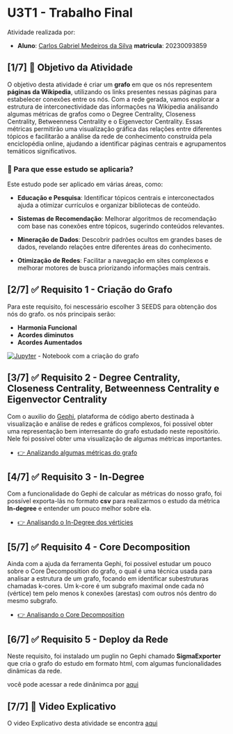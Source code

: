 # U3T1 - Trabalho Final

Atividade realizada por:

- **Aluno**: [Carlos Gabriel Medeiros da Silva](https://github.com/CarlosG18) **matricula**: 20230093859

## [1/7] 🎯 Objetivo da Atividade

O objetivo desta atividade é criar um **grafo** em que os nós representem **páginas da Wikipedia**, utilizando os links presentes nessas páginas para estabelecer conexões entre os nós. Com a rede gerada, vamos explorar a estrutura de interconectividade das informações na Wikipedia análisando algumas métricas de grafos como o Degree Centrality, Closeness Centrality, Betweenness Centrality e o Eigenvector Centrality. Essas métricas permitirão uma visualização gráfica das relações entre diferentes tópicos e facilitarão a análise da rede de conhecimento construída pela enciclopédia online, ajudando a identificar páginas centrais e agrupamentos temáticos significativos.

### 🤔 Para que esse estudo se aplicaria?

Este estudo pode ser aplicado em várias áreas, como:

- **Educação e Pesquisa**: Identificar tópicos centrais e interconectados ajuda a otimizar currículos e organizar bibliotecas de conteúdo.

- **Sistemas de Recomendação**: Melhorar algoritmos de recomendação com base nas conexões entre tópicos, sugerindo conteúdos relevantes.

- **Mineração de Dados**: Descobrir padrões ocultos em grandes bases de dados, revelando relações entre diferentes áreas do conhecimento.

- **Otimização de Redes**: Facilitar a navegação em sites complexos e melhorar motores de busca priorizando informações mais centrais.

## [2/7] ✅ Requisito 1 - Criação do Grafo

Para este requisito, foi nescessário escolher 3 SEEDS para obtenção dos nós do grafo. os nós principais serão:

- **Harmonia Funcional**
- **Acordes diminutos**
- **Acordes Aumentados**

[![Jupyter](https://img.shields.io/badge/-Notebook-191A1B?style=flat-square&logo=jupyter)](./requisito1/grafo.ipynb) - Notebook com a criação do grafo

## [3/7] ✅ Requisito 2 - Degree Centrality, Closeness Centrality, Betweenness Centrality e Eigenvector Centrality

Com o auxilio do [Gephi](https://gephi.org/), plataforma de código aberto destinada à visualização e análise de redes e gráficos complexos, foi possivel obter uma representação bem interresante do grafo estudado neste repositório. Nele foi possivel obter uma visualização de algumas métricas importantes.

- [👉 Analizando algumas métricas do grafo](./requisito2/metrics_graph.md)

## [4/7] ✅ Requisito 3 - In-Degree

Com a funcionalidade do Gephi de calcular as métricas do nosso grafo, foi possível exporta-lás no formato **csv** para realizarmos o estudo da métrica **In-degree** e entender um pouco melhor sobre ela.

- [👉 Analisando o In-Degree dos vérticies](./requisito3/indegree.md)

## [5/7] ✅ Requisito 4 - Core Decomposition

Ainda com a ajuda da ferramenta Gephi, foi possivel estudar um pouco sobre o Core Decomposition do grafo, o qual é uma técnica usada para analisar a estrutura de um grafo, focando em identificar subestruturas chamadas k-cores. Um k-core é um subgrafo maximal onde cada nó (vértice) tem pelo menos k conexões (arestas) com outros nós dentro do mesmo subgrafo.

- [👉 Analisando o Core Decomposition](./requisito4/core.md)

## [6/7] ✅ Requisito 5 - Deploy da Rede

Neste requisito, foi instalado um puglin no Gephi chamado **SigmaExporter** que cria o grafo do estudo em formato html, com algumas funcionalidades dinâmicas da rede. 

você pode acessar a rede dinânimca por [aqui](https://carlosg18.github.io/aedii_dca0209/)

## [7/7] 🎥 Video Explicativo

O video Explicativo desta atividade se encontra [aqui](https://youtu.be/AUp4Wfa2YW4)
